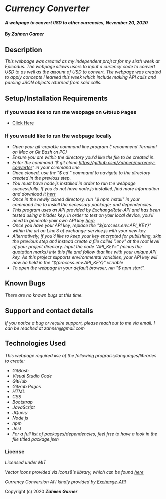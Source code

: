# _Currency Converter_

#### _A webpage to convert USD to other currencies, November 20, 2020_

#### By _**Zahnen Garner**_

## Description

_This webpage was created as my independent project for my sixth week at Epicodus. The webpage allows users to input a currency code to convert USD to as well as the amount of USD to convert. The webpage was created to apply concepts I learned this week which include making API calls and parsing JSON objects returned from said calls._

## Setup/Installation Requirements

### If you would like to run the webpage on GitHub Pages
* [Click Here]()

### If you would like to run the webpage locally

* _Open your git-capable command line program (I recommend Terminal on Mac or Git Bash on PC)_
* _Ensure you are within the directory you'd like the file to be created in._
* _Enter the command "$ git clone https://github.com/Zahnen/currency-converter" in your command line_
* _Once cloned, use the "$ cd " command to navigate to the directory created in the previous step._
* _You must have node.js installed in order to run the webpage successfully. If you do not have node.js installed, find more information and download it [here](https://nodejs.org/en/download/)_
* _Once in the newly cloned directory, run "$ npm install" in your command line to install the necessary packages and dependencies._
* _This program uses an API provided by ExchangeRate-API and has been tested using a hidden key. In order to test on your local device, you'll need to generate your own API key [here](https://www.exchangerate-api.com/)_
* _Once you have your API key, replace the "${process.env.API_KEY}" within the url on Line 3 of exchange-service.js with your new key._
* _Alternatively, if you'd like to keep your key encrypted for publishing, skip the previous step and instead create a file called ".env" at the root level of your project directory. Input the code "API_KEY=" (minus the quotation marks) into this file and follow that line with your unique API key. As this project supports environmental variables, your API key will now be held in the "${process.env.API_KEY}" variable_
* _To open the webpage in your default browser, run "$ npm start"._

## Known Bugs

_There are no known bugs at this time._

## Support and contact details

_If you notice a bug or require support, please reach out to me via email. I can be reached at zahnen@gmail.com_

## Technologies Used

_This webpage required use of the following programs/languages/libraries to create:_
* _GitBash_
* _Visual Studio Code_
* _GitHub_
* _GitHub Pages_
* _HTML_
* _CSS_
* _Bootstrap_
* _JavaScript_
* _JQuery_
* _Node.js_
* _npm_
* _Jest_
* _For a full list of packages/dependencies, feel free to have a look in the file titled package.json_

### License

*Licensed under MIT*

*Vector icons provided via Icons8's library, which can be found [here](https://icons8.com/)*

*Currency Conversion API kindly provided by [Exchange-API](https://www.exchangerate-api.com/)*


Copyright (c) 2020 **_Zahnen Garner_**